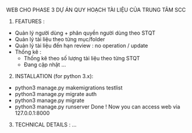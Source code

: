 WEB CHO PHASE 3 DỰ ÁN QUY HOẠCH TÀI LIỆU CỦA TRUNG TÂM SCC

1. FEATURES :
  - Quản lý người dùng + phân quyền người dùng theo STQT
  - Quản lý tài liệu theo từng mục/folder
  - Quản lý tài liệu đến hạn review : no operation / update
  - Thống kê :
    - Thống kê theo số lượng tài liệu theo từng STQT
    - Đang cập nhật ...

2. INSTALLATION (for python 3.x):
  - python3 manage.py makemigrations testlist
  - python3 manage.py migrate auth
  - python3 manage.py migrate
  - python3 manage.py runserver
  Done ! Now you can access web via 127.0.0.1:8000

3. TECHNICAL DETAILS :
...

